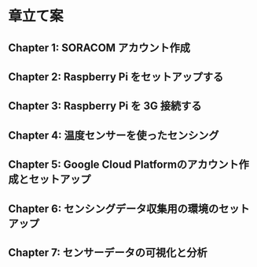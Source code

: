 # 章立て案

## Chapter 1: SORACOM アカウント作成
## Chapter 2: Raspberry Pi をセットアップする
## Chapter 3: Raspberry Pi を 3G 接続する
## Chapter 4: 温度センサーを使ったセンシング
## Chapter 5: Google Cloud Platformのアカウント作成とセットアップ
## Chapter 6: センシングデータ収集用の環境のセットアップ
## Chapter 7: センサーデータの可視化と分析